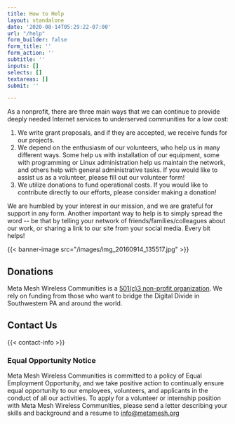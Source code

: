 ```yaml
---
title: How to Help
layout: standalone
date: '2020-08-14T05:29:22-07:00'
url: "/help"
form_builder: false
form_title: ''
form_action: ''
subtitle: ''
inputs: []
selects: []
textareas: []
submit: ''

---
```

<!--

NOTE: Anything between these left and right arrows are hidden on the built website

\-->

As a nonprofit, there are three main ways that we can continue to provide deeply needed Internet services to underserved communities for a low cost:

1. We write grant proposals, and if they are accepted, we receive funds for our projects.
2. We depend on the enthusiasm of our volunteers, who help us in many different ways. Some help us with installation of our equipment, some with programming or Linux administration help us maintain the network, and others help with general administrative tasks. If you would like to assist us as a volunteer, please fill out our volunteer form!
3. We utilize donations to fund operational costs. If you would like to contribute directly to our efforts, please consider making a donation!

We are humbled by your interest in our mission, and we are grateful for support in any form. Another important way to help is to simply spread the word -- be that by telling your network of friends/families/colleagues about our work, or sharing a link to our site from your social media. Every bit helps!

<!-- This isn't ready yet but is part of a future iteration's set of features

## Volunteering

Always appreciated
\-->

{{< banner-image src="/images/img_20160914_135517.jpg" >}}

## Donations


Meta Mesh Wireless Communities is a [501(c)3 non-profit organization](https://simple.wikipedia.org/wiki/Non-profit_organization). We rely on funding from those who want to bridge the Digital Divide in Southwestern PA and around the world.

## Contact Us

<!-- This isn't ready yet but is part of a future iteration's set of features
<a href="#">Join the Meta Mesh Mailing List!</a>
\-->

{{< contact-info >}}

### Equal Opportunity Notice

Meta Mesh Wireless Communities is committed to a policy of Equal Employment Opportunity, and we take positive action to continually ensure equal opportunity to our employees, volunteers, and applicants in the conduct of all our activities. To apply for a volunteer or internship position with Meta Mesh Wireless Communities, please send a letter describing your skills and background and a resume to [info@metamesh.org](mailto:info@metamesh.org)
